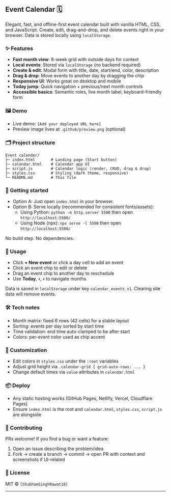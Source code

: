 ## Event Calendar 🗓️

Elegant, fast, and offline-first event calendar built with vanilla HTML, CSS, and JavaScript. Create, edit, drag-and-drop, and delete events right in your browser. Data is stored locally using `localStorage`.

<!-- <p align="center">
  <img alt="Event Calendar preview" src="https://raw.githubusercontent.com/[ShubhamSinghRawat10]/[Event-Calender]/main/.github/preview.png" width="820" />
</p>

<p align="center">
  <a href="https://github.com/[ShubhamSinghRawat10]/[Event-Calender]/stargazers"><img alt="GitHub stars" src="https://img.shields.io/github/stars/[ShubhamSinghRawat10]/[Event-Calender]?style=flat&color=1a73e8"></a>
  <a href="https://github.com/[ShubhamSinghRawat10]/[Event-Calender]/issues"><img alt="Open issues" src="https://img.shields.io/github/issues/[ShubhamSinghRawat10]/[Event-Calender]?style=flat&color=ffd166"></a>
  <a href="#-license"><img alt="License" src="https://img.shields.io/badge/license-MIT-10b981"></a>
  <img alt="Built with" src="https://img.shields.io/badge/built%20with-HTML%20·%20CSS%20·%20JS-0ea5e9">
</p>

--- -->

### ✨ Features
- **Fast month view**: 6-week grid with outside days for context
- **Local events**: Stored via `localStorage` (no backend required)
- **Create & edit**: Modal form with title, date, start/end, color, description
- **Drag & drop**: Move events to another day by dragging the chip
- **Responsive UI**: Works great on desktop and mobile
- **Today jump**: Quick navigation + previous/next month controls
- **Accessible basics**: Semantic roles, live month label, keyboard-friendly form

### 🖼 Demo
- Live demo: `[Add your deployed URL here]`
- Preview image lives at `.github/preview.png` (optional)

### 🗂 Project structure
```
Event calender/
├─ index.html       # Landing page (Start button)
├─ calendar.html    # Calendar app UI
├─ script.js        # Calendar logic (render, CRUD, drag & drop)
├─ styles.css       # Styling (dark theme, responsive)
└─ README.md        # This file
```

### 🚀 Getting started
- Option A: Just open `index.html` in your browser.
- Option B: Serve locally (recommended for consistent fonts/assets):
  - Using Python: `python -m http.server 5500` then open `http://localhost:5500/`
  - Using Node (npx): `npx serve -l 5500` then open `http://localhost:5500/`

No build step. No dependencies.

### 📖 Usage
- Click **+ New event** or click a day cell to add an event
- Click an event chip to edit or delete
- Drag an event chip to another day to reschedule
- Use **Today**, **‹**, **›** to navigate months

Data is saved in `localStorage` under key `calendar_events_v1`. Clearing site data will remove events.

### 🛠 Tech notes
- Month matrix: fixed 6 rows (42 cells) for a stable layout
- Sorting: events per day sorted by start time
- Time validation: end time auto-clamped to be after start
- Colors: per-event color used as chip accent

### 🎨 Customization
- Edit colors in `styles.css` under the `:root` variables
- Adjust grid height via `.calendar-grid { grid-auto-rows: ... }`
- Change default times via `value` attributes in `calendar.html`

### 📦 Deploy
- Any static hosting works (GitHub Pages, Netlify, Vercel, Cloudflare Pages)
- Ensure `index.html` is the root and `calendar.html`, `styles.css`, `script.js` are alongside

### 🤝 Contributing
PRs welcome! If you find a bug or want a feature:
1. Open an issue describing the problem/idea
2. Fork → create a branch → commit → open PR with context and screenshots if UI-related

### 📜 License
MIT © `[ShubhamSinghRawat10]`

---



